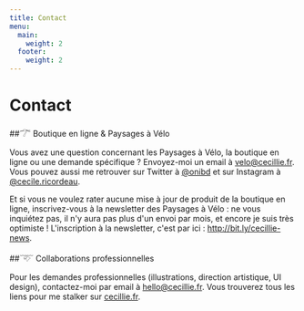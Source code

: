 ```yaml
---
title: Contact
menu:
  main:
    weight: 2
  footer:
    weight: 2
---
```

# Contact

##𓆀 Boutique en ligne & Paysages à Vélo

Vous avez une question concernant les Paysages à Vélo, la boutique en ligne ou une demande spécifique ? Envoyez-moi un email à [&#032;&#118;&#101;&#108;&#111;&#064;&#099;&#101;&#099;&#105;&#108;&#108;&#105;&#101;&#046;&#102;&#114;](mailto:velo@cecillie.fr).  
Vous pouvez aussi me retrouver sur Twitter à [@onibd](https://twitter.com/onibd) et sur Instagram à [@cecile.ricordeau](https://www.instagram.com/cecile.ricordeau/).

Et si vous ne voulez rater aucune mise à jour de produit de la boutique en ligne, inscrivez-vous à la newsletter des Paysages à Vélo : ne vous inquiétez pas, il n'y aura pas plus d'un envoi par mois, et encore je suis très optimiste ! L'inscription à la newsletter, c'est par ici : http://bit.ly/cecillie-news.

##𓄅 Collaborations professionnelles

Pour les demandes professionnelles (illustrations, direction artistique, UI design), contactez-moi par email à [&#104;&#101;&#108;&#108;&#111;&#064;&#099;&#101;&#099;&#105;&#108;&#108;&#105;&#101;&#046;&#102;&#114;](mailto:hello@cecillie.fr). Vous trouverez tous les liens pour me stalker sur [cecillie.fr](https://www.cecillie.fr).

